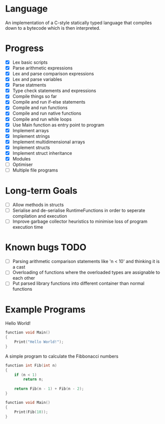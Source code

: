 # Language

An implementation of a C-style statically typed language that compiles down to a bytecode which is then interpreted.

# Progress
 - [x] Lex basic scripts
 - [x] Parse arithmetic expressions
 - [x] Lex and parse comparison expressions
 - [x] Lex and parse variables
 - [x] Parse statments
 - [x] Type check statements and expressions
 - [x] Compile things so far
 - [x] Compile and run if-else statements
 - [x] Compile and run functions
 - [x] Compile and run native functions
 - [x] Compile and run while loops
 - [x] Use Main function as entry point to program
 - [x] Implement arrays
 - [x] Implement strings
 - [x] Implement multidimensional arrays
 - [x] Implement structs
 - [x] Implement struct inheritance
 - [x] Modules
 - [ ] Optimiser
 - [ ] Multiple file programs

# Long-term Goals
 - [ ] Allow methods in structs
 - [ ] Serialise and de-serialise RuntimeFunctions in order to seperate compilation and execution
 - [ ] Improve garbage collector heuristics to minimise loss of program execution time

# Known bugs TODO
 - [ ] Parsing arithmetic comparison statements like 'n < 10' and thinking it is a cast
 - [ ] Overloading of functions where the overloaded types are assignable to each other
 - [ ] Put parsed library functions into different container than normal functions

# Example Programs

Hello World!

```C
function void Main()
{
    Print("Hello World!");
}
```

A simple program to calculate the Fibbonacci numbers

```C
function int Fib(int n)
{
    if (n < 1)
        return n;
 
    return Fib(n - 1) + Fib(n - 2);
}

function void Main()
{
    Print(Fib(10));
}
```
